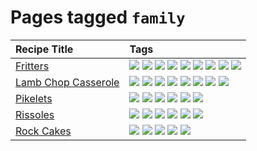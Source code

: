 # Pages tagged `family`

|Recipe Title|Tags
|:---|:---|
|[Fritters](../recipes/fritters.md)|[![](https://img.shields.io/badge/tag-chicken-cb29b)](../tags/chicken.md) [![](https://img.shields.io/badge/tag-dairy-1754e4)](../tags/dairy.md) [![](https://img.shields.io/badge/tag-dinner-9fef19)](../tags/dinner.md) [![](https://img.shields.io/badge/tag-family-427cd)](../tags/family.md) [![](https://img.shields.io/badge/tag-fried-d5a11)](../tags/fried.md) [![](https://img.shields.io/badge/tag-ham-8ce73b)](../tags/ham.md) [![](https://img.shields.io/badge/tag-lamb-8344b1)](../tags/lamb.md) [![](https://img.shields.io/badge/tag-leftovers-3a4f8e)](../tags/leftovers.md) [![](https://img.shields.io/badge/tag-vegetables-91514)](../tags/vegetables.md)|
|[Lamb Chop Casserole](../recipes/lambchopcasserole.md)|[![](https://img.shields.io/badge/tag-aussie-e4f90)](../tags/aussie.md) [![](https://img.shields.io/badge/tag-baked-517a72)](../tags/baked.md) [![](https://img.shields.io/badge/tag-battered-2b6571)](../tags/battered.md) [![](https://img.shields.io/badge/tag-casserole-42963a)](../tags/casserole.md) [![](https://img.shields.io/badge/tag-dinner-9fef19)](../tags/dinner.md) [![](https://img.shields.io/badge/tag-family-427cd)](../tags/family.md) [![](https://img.shields.io/badge/tag-fried-d5a11)](../tags/fried.md) [![](https://img.shields.io/badge/tag-lamb-8344b1)](../tags/lamb.md)|
|[Pikelets](../recipes/pikelets.md)|[![](https://img.shields.io/badge/tag-breakfast-94b8ca)](../tags/breakfast.md) [![](https://img.shields.io/badge/tag-dairy-1754e4)](../tags/dairy.md) [![](https://img.shields.io/badge/tag-dessert-6d71)](../tags/dessert.md) [![](https://img.shields.io/badge/tag-family-427cd)](../tags/family.md) [![](https://img.shields.io/badge/tag-fried-d5a11)](../tags/fried.md) [![](https://img.shields.io/badge/tag-vegetarian-5d33f3)](../tags/vegetarian.md)|
|[Rissoles](../recipes/rissoles.md)|[![](https://img.shields.io/badge/tag-aussie-e4f90)](../tags/aussie.md) [![](https://img.shields.io/badge/tag-beef-13fda6)](../tags/beef.md) [![](https://img.shields.io/badge/tag-dinner-9fef19)](../tags/dinner.md) [![](https://img.shields.io/badge/tag-easy-d4602a)](../tags/easy.md) [![](https://img.shields.io/badge/tag-family-427cd)](../tags/family.md) [![](https://img.shields.io/badge/tag-fried-d5a11)](../tags/fried.md)|
|[Rock Cakes](../recipes/rockcakes.md)|[![](https://img.shields.io/badge/tag-baked-517a72)](../tags/baked.md) [![](https://img.shields.io/badge/tag-dairy-1754e4)](../tags/dairy.md) [![](https://img.shields.io/badge/tag-family-427cd)](../tags/family.md) [![](https://img.shields.io/badge/tag-snack-208450)](../tags/snack.md) [![](https://img.shields.io/badge/tag-vegetarian-5d33f3)](../tags/vegetarian.md)|
